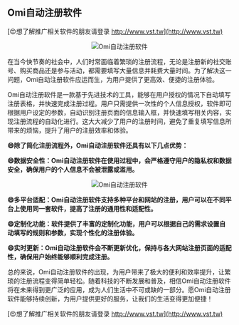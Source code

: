 ## **Omi自动注册软件**

[😍想了解推广相关软件的朋友请登录 http://www.vst.tw](http://www.vst.tw)

 <center><img src="https://vst.tw/MP4/tuiguang/png/0.png" alt="Omi自动注册软件"></center>

在当今快节奏的社会中，人们时常面临着繁琐的注册流程，无论是注册新的社交账号、购买商品还是参与活动，都需要填写大量信息并耗费大量时间。为了解决这一问题，Omi自动注册软件应运而生，为用户提供了更高效、便捷的注册体验。

Omi自动注册软件是一款基于先进技术的工具，能够在用户授权的情况下自动填写注册表格，并快速完成注册过程。用户只需提供一次性的个人信息授权，软件即可根据用户设定的参数，自动识别注册页面的信息输入框，并快速填写相关内容，实现注册流程的自动化进行。这大大减少了用户的注册时间，避免了重复填写信息所带来的烦恼，提升了用户的注册效率和体验。

**😄除了简化注册流程外，Omi自动注册软件还具有以下几点优势：**

**😄数据安全性：Omi自动注册软件在使用过程中，会严格遵守用户的隐私权和数据安全，确保用户的个人信息不会被泄露或滥用。**

 <center><img src="https://vst.tw/MP4/tuiguang/png/2.png" alt="Omi自动注册软件"></center>

**😄多平台适配：Omi自动注册软件支持多种平台和网站的注册，用户可以在不同平台上使用同一套软件，提高了注册的通用性和适配性。**

**😄定制化功能：软件提供了丰富的定制化功能，用户可以根据自己的需求设置自动填写的规则和参数，实现个性化的注册体验。**

**😄实时更新：Omi自动注册软件会不断更新优化，保持与各大网站注册页面的适配性，确保用户始终能够顺利完成注册。**

总的来说，Omi自动注册软件的出现，为用户带来了极大的便利和效率提升，让繁琐的注册流程变得简单轻松。随着科技的不断发展和普及，相信Omi自动注册软件将在未来得到更广泛的应用，成为人们生活中不可或缺的一部分。愿Omi自动注册软件能够持续创新，为用户提供更好的服务，让我们的生活变得更加便捷！

[😍想了解推广相关软件的朋友请登录 http://www.vst.tw](http://www.vst.tw)



